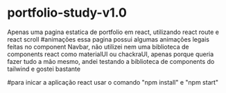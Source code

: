 # portfolio-study-v1.0
Apenas uma pagina estatica de portfolio em react, utilizando react route e react scroll
#animações
essa pagina possui algumas animações legais feitas no component Navbar, não utilizei nem uma biblioteca de components react como materialUI ou chackraUI, apenas porque queria fazer tudo a mão mesmo, andei testando a biblioteca de components do tailwind e gostei bastante

#para inicar a aplicação react 
usar o comando "npm install" e "npm start"
